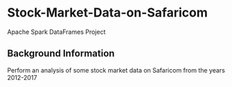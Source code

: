 # Stock-Market-Data-on-Safaricom
Apache Spark DataFrames Project

## Background Information
Perform an analysis of some stock market data on Safaricom from the years 2012-2017
